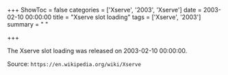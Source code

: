 +++
ShowToc = false
categories = ['Xserve', '2003', 'Xserve']
date = 2003-02-10 00:00:00
title = "Xserve slot loading"
tags = ['Xserve', '2003']
summary = " "

+++

The Xserve slot loading was released on 2003-02-10 00:00:00.

Source: `https://en.wikipedia.org/wiki/Xserve`
